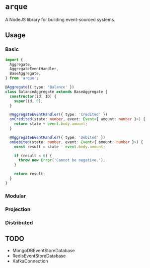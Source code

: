 # `arque`

A NodeJS library for building event-sourced systems.

## Usage

### Basic

```typescript
import {
  Aggregate,
  AggregateEventHandler,
  BaseAggregate,
} from 'arque';

@Aggregate({ type: 'Balance' })
class BalanceAggregate extends BaseAggregate {
  constructor(id: ID) {
    super(id, 0);
  }

  @AggregateEventHandler({ type: 'Credited' })
  onCredited(state: number, event: Event<{ amount: number }>) {
    return state + event.body.amount;
  }

  @AggregateEventHandler({ type: 'Debited' })
  onDebited(state: number, event: Event<{ amount: number }>) {
    const result = state - event.body.amount;

    if (result < 0) {
      throw new Error('Cannot be negative.');
    }

    return result;
  }
}
```

### Modular

### Projection

### Distributed

## TODO
- MongoDBEventStoreDatabase
- RedisEventStoreDatabase
- KafkaConnection
